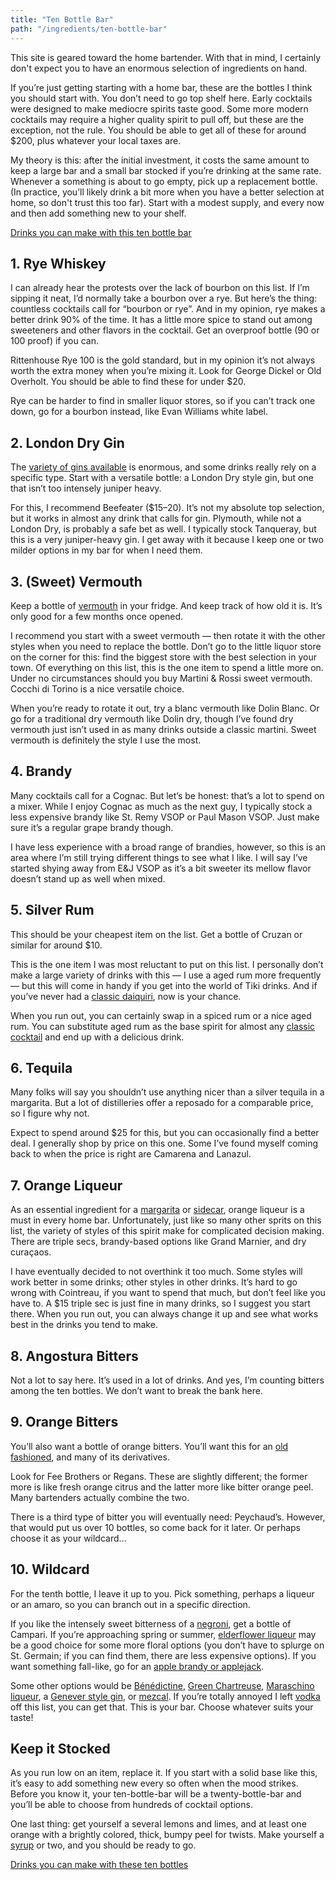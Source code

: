 ```yaml
---
title: "Ten Bottle Bar"
path: "/ingredients/ten-bottle-bar"
---
```


This site is geared toward the home bartender.
With that in mind, I certainly don't expect you to have an enormous selection of ingredients on hand.

If you’re just getting starting with a home bar, these are the bottles I think you should start with.
You don’t need to go top shelf here.
Early cocktails were designed to make mediocre spirits taste good.
Some more modern cocktails may require a higher quality spirit to pull off, but these are the exception, not the rule.
You should be able to get all of these for around $200, plus whatever your local taxes are.

My theory is this: after the initial investment, it costs the same amount to keep a large bar and a small bar stocked if you’re drinking at the same rate.
Whenever a something is about to go empty, pick up a replacement bottle.
(In practice, you’ll likely drink a bit more when you have a better selection at home, so don't trust this too far).
Start with a modest supply, and every now and then add something new to your shelf.

<a href="/tags/ten-bottle-bar" class="button">Drinks you can make with this ten bottle bar</a>

## 1. Rye Whiskey
I can already hear the protests over the lack of bourbon on this list.
If I’m sipping it neat, I’d normally take a bourbon over a rye.
But here’s the thing: countless cocktails call for “bourbon or rye”.
And in my opinion, rye makes a better drink 90% of the time.
It has a little more spice to stand out among sweeteners and other flavors in the cocktail.
Get an overproof bottle (90 or 100 proof) if you can.

Rittenhouse Rye 100 is the gold standard, but in my opinion it’s not always worth the extra money when you’re mixing it.
Look for George Dickel or Old Overholt.
You should be able to find these for under $20.

Rye can be harder to find in smaller liquor stores, so if you can’t track one down, go for a bourbon instead, like Evan Williams white label.

## 2. London Dry Gin
The [variety of gins available](/ingredients/gin) is enormous, and some drinks really rely on a specific type.
Start with a versatile bottle: a London Dry style gin, but one that isn’t too intensely juniper heavy.

For this, I recommend Beefeater ($15–20).
It’s not my absolute top selection, but it works in almost any drink that calls for gin.
Plymouth, while not a London Dry, is probably a safe bet as well. I typically stock Tanqueray, but this is a very juniper-heavy gin.
I get away with it because I keep one or two milder options in my bar for when I need them.

## 3. (Sweet) Vermouth
Keep a bottle of [vermouth](/ingredients/vermouth) in your fridge.
And keep track of how old it is. It’s only good for a few months once opened.

I recommend you start with a sweet vermouth — then rotate it with the other styles when you need to replace the bottle.
Don’t go to the little liquor store on the corner for this: find the biggest store with the best selection in your town.
Of everything on this list, this is the one item to spend a little more on.
Under no circumstances should you buy Martini & Rossi sweet vermouth.
Cocchi di Torino is a nice versatile choice.

When you’re ready to rotate it out, try a blanc vermouth like Dolin Blanc.
Or go for a traditional dry vermouth like Dolin dry, though I’ve found dry vermouth just isn’t used in as many drinks outside a classic martini.
Sweet vermouth is definitely the style I use the most.

## 4. Brandy
Many cocktails call for a Cognac.
But let’s be honest: that’s a lot to spend on a mixer.
While I enjoy Cognac as much as the next guy, I typically stock a less expensive brandy like St. Remy VSOP or Paul Mason VSOP.
Just make sure it’s a regular grape brandy though.

I have less experience with a broad range of brandies, however, so this is an area where I’m still trying different things to see what I like.
I will say I’ve started shying away from E&J VSOP as it’s a bit sweeter its mellow flavor doesn’t stand up as well when mixed.

## 5. Silver Rum
This should be your cheapest item on the list.
Get a bottle of Cruzan or similar for around $10.

This is the one item I was most reluctant to put on this list.
I personally don’t make a large variety of drinks with this — I use a aged rum more frequently —
but this will come in handy if you get into the world of Tiki drinks.
And if you’ve never had a [classic daiquiri](/drinks/daiquiri), now is your chance.

When you run out, you can certainly swap in a spiced rum or a nice aged rum.
You can substitute aged rum as the base spirit for almost any [classic cocktail](/tags/classic-cocktail) and end up with a delicious drink.

## 6. Tequila
Many folks will say you shouldn’t use anything nicer than a silver tequila in a margarita.
But a lot of distilleries offer a reposado for a comparable price, so I figure why not.

Expect to spend around $25 for this, but you can occasionally find a better deal.
I generally shop by price on this one.
Some I’ve found myself coming back to when the price is right are Camarena and Lanazul.

## 7. Orange Liqueur
As an essential ingredient for a [margarita](/drinks/margarita) or [sidecar](/drinks/sidecar), orange liqueur is a must in every home bar. Unfortunately, just like so many other sprits on this list, the variety of styles of this spirit make for complicated decision making. There are triple secs, brandy-based options like Grand Marnier, and dry curaçaos.

I have eventually decided to not overthink it too much.
Some styles will work better in some drinks; other styles in other drinks.
It’s hard to go wrong with Cointreau, if you want to spend that much, but don’t feel like you have to.
A $15 triple sec is just fine in many drinks, so I suggest you start there.
When you run out, you can always change it up and see what works best in the drinks you tend to make.

## 8. Angostura Bitters
Not a lot to say here.
It’s used in a lot of drinks.
And yes, I’m counting bitters among the ten bottles.
We don’t want to break the bank here.

## 9. Orange Bitters
You’ll also want a bottle of orange bitters. You’ll want this for an [old fashioned](/drinks/old-fashioned), and many of its derivatives.

Look for Fee Brothers or Regans.
These are slightly different; the former more is like fresh orange citrus and the latter more like bitter orange peel.
Many bartenders actually combine the two.

There is a third type of bitter you will eventually need: Peychaud’s.
However, that would put us over 10 bottles, so come back for it later.
Or perhaps choose it as your wildcard…

## 10. Wildcard
For the tenth bottle, I leave it up to you.
Pick something, perhaps a liqueur or an amaro, so you can branch out in a specific direction.

If you like the intensely sweet bitterness of a [negroni](/drinks/negroni), get a bottle of Campari.
If you’re approaching spring or summer, [elderflower liqueur](/tags/elderflower-liqueur) may be a good choice for some more floral options (you don’t have to splurge on St. Germain; if you can find them, there are less expensive options).
If you want something fall-like, go for an [apple brandy or applejack](/tags/apple-brandy).

Some other options would be [Bénédictine](/tags/benedictine), [Green Chartreuse](/tags/green-chartreuse), [Maraschino liqueur](/tags/maraschino), a [Genever style gin](/ingredients/gin#genever-gin), or [mezcal](/tags/mezcal).
If you’re totally annoyed I left [vodka](/tags/vodka) off this list, you can get that.
This is your bar.
Choose whatever suits your taste!

## Keep it Stocked
As you run low on an item, replace it.
If you start with a solid base like this, it’s easy to add something new every so often when the mood strikes.
Before you know it, your ten-bottle-bar will be a twenty-bottle-bar and you’ll be able to choose from hundreds of cocktail options.

One last thing: get yourself a several lemons and limes, and at least one orange with a brightly colored, thick, bumpy peel for twists.
Make yourself a [syrup](/ingredients/simple-syrup) or two, and you should be ready to go.

<a href="/tags/ten-bottle-bar" class="button">Drinks you can make with these ten bottles</a>
